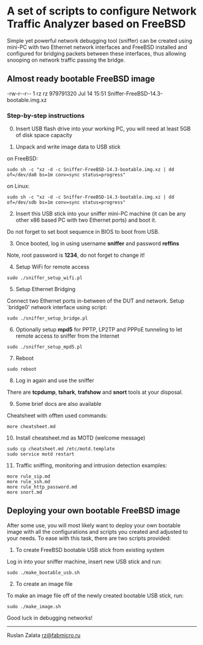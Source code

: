 # A set of scripts to configure Network Traffic Analyzer based on FreeBSD

Simple yet powerful network debugging tool (sniffer) can be created using mini-PC with
two Ethernet network interfaces and FreeBSD installed and configured for bridging
packets between these interfaces, thus allowing snooping on network traffic passing the bridge.

## Almost ready bootable FreeBSD image

-rw-r--r--   1 rz rz 979791320 Jul 14 15:51 Sniffer-FreeBSD-14.3-bootable.img.xz

### Step-by-step instructions

0. Insert USB flash drive into your working PC, you will need at least 5GB of disk space capacity

1. Unpack and write image data to USB stick

on FreeBSD:
```
sudo sh -c "xz -d -c Sniffer-FreeBSD-14.3-bootable.img.xz | dd of=/dev/da0 bs=1m conv=sync status=progress"
```

on Linux:
```
sudo sh -c "xz -d -c Sniffer-FreeBSD-14.3-bootable.img.xz | dd of=/dev/sdb bs=1m conv=sync status=progress"
```

2. Insert this USB stick into your sniffer mini-PC machine (it can be any other x86 based PC with two Ethernet ports) and boot it.

Do not forget to set boot sequence in BIOS to boot from USB.

3. Once booted, log in using username **sniffer** and password **reffins**

Note, root password is **1234**, do not forget to change it! 

4. Setup WiFi for remote access

```
sudo ./sniffer_setup_wifi.pl
```

5. Setup Ethernet Bridging

Connect two Ethernet ports in-between of the DUT and network. Setup `bridge0' network interface using script:

```
sudo ./sniffer_setup_bridge.pl
```

6. Optionally setup **mpd5** for PPTP, LP2TP and PPPoE tunneling to let remote access to sniffer from the Internet

```
sudo ./sniffer_setup_mpd5.pl
```

7. Reboot

```
sudo reboot
```

8. Log in again and use the sniffer

There are **tcpdump**, **tshark**, **trafshow** and **snort** tools at your disposal.

9. Some brief docs are also available

Cheatsheet with offten used commands:

```
more cheatsheet.md
```

10.  Install cheatsheet.md as MOTD (welcome message)

```
sudo cp cheatsheet.md /etc/motd.template
sudo service motd restart
```

11. Traffic sniffing, monitoring and intrusion detection examples:

```
more rule_sip.md
more rule_ssh.md
more rule_http_password.md
more snort.md
```

## Deploying your own bootable FreeBSD image

After some use, you will most likely want to deploy your own bootable image with all the configurations and scripts you created and adjusted to your needs. To ease with this task, there are two scripts provided:

1. To create FreeBSD bootable USB stick from existing system

Log in into your sniffer machine, insert new USB stick and run:
```
sudo ./make_bootable_usb.sh
```

2. To create an image file

To make an image file off of the newly created bootable USB stick, run:
```
sudo ./make_image.sh
```
 
Good luck in debugging networks!

---
Ruslan Zalata <rz@fabmicro.ru>

